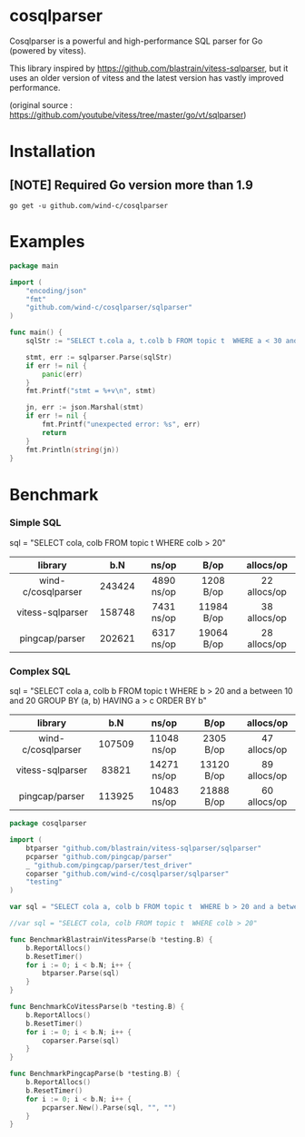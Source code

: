# cosqlparser

Cosqlparser is a powerful and high-performance SQL parser for Go (powered by vitess).

This library inspired by https://github.com/blastrain/vitess-sqlparser, but it uses an older version of vitess and the latest version has vastly improved performance.

(original source : https://github.com/youtube/vitess/tree/master/go/vt/sqlparser)


# Installation

## [NOTE] Required Go version more than 1.9

```
go get -u github.com/wind-c/cosqlparser
```

# Examples

```go
package main

import (
	"encoding/json"
	"fmt"
	"github.com/wind-c/cosqlparser/sqlparser"
)

func main() {
	sqlStr := "SELECT t.cola a, t.colb b FROM topic t  WHERE a < 30 and b > 20 and a between 10 and 20 GROUP BY (a, b) HAVING a > c ORDER BY b"

	stmt, err := sqlparser.Parse(sqlStr)
	if err != nil {
		panic(err)
	}
	fmt.Printf("stmt = %+v\n", stmt)

	jn, err := json.Marshal(stmt)
	if err != nil {
		fmt.Printf("unexpected error: %s", err)
		return
	}
	fmt.Println(string(jn))
}

```

# Benchmark

### Simple SQL
sql = "SELECT cola, colb FROM topic t  WHERE colb > 20"

|      library       |   b.N    |    ns/op    |    B/op    |  allocs/op   |
|:------------------:|:--------:|:-----------:|:----------:|:------------:|
| wind-c/cosqlparser |  243424  | 4890 ns/op  | 1208 B/op  | 22 allocs/op |
|  vitess-sqlparser  |  158748  | 7431 ns/op  | 11984 B/op | 38 allocs/op |
|   pingcap/parser   |  202621  | 6317 ns/op  | 19064 B/op | 28 allocs/op |

### Complex SQL
sql = "SELECT cola a, colb b FROM topic t  WHERE b > 20 and a between 10 and 20 GROUP BY (a, b) HAVING a > c ORDER BY b"

|      library       |   b.N   |    ns/op    |    B/op    |  allocs/op   |
|:------------------:|:-------:|:-----------:|:----------:|:------------:|
| wind-c/cosqlparser | 107509  | 11048 ns/op | 2305 B/op  | 47 allocs/op |
|  vitess-sqlparser  | 83821   | 14271 ns/op | 13120 B/op | 89 allocs/op |
|   pingcap/parser   | 113925  | 10483 ns/op | 21888 B/op | 60 allocs/op |

```go
package cosqlparser

import (
	btparser "github.com/blastrain/vitess-sqlparser/sqlparser"
	pcparser "github.com/pingcap/parser"
	_ "github.com/pingcap/parser/test_driver"
	coparser "github.com/wind-c/cosqlparser/sqlparser"
	"testing"
)

var sql = "SELECT cola a, colb b FROM topic t  WHERE b > 20 and a between 10 and 20 GROUP BY (a, b) HAVING a > c ORDER BY b"

//var sql = "SELECT cola, colb FROM topic t  WHERE colb > 20"

func BenchmarkBlastrainVitessParse(b *testing.B) {
	b.ReportAllocs()
	b.ResetTimer()
	for i := 0; i < b.N; i++ {
		btparser.Parse(sql)
	}
}

func BenchmarkCoVitessParse(b *testing.B) {
	b.ReportAllocs()
	b.ResetTimer()
	for i := 0; i < b.N; i++ {
		coparser.Parse(sql)
	}
}

func BenchmarkPingcapParse(b *testing.B) {
	b.ReportAllocs()
	b.ResetTimer()
	for i := 0; i < b.N; i++ {
		pcparser.New().Parse(sql, "", "")
	}
}

```